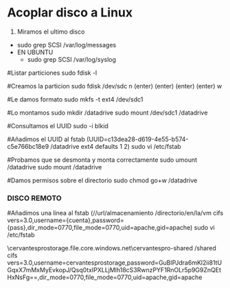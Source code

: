 # Acoplar disco a Linux

1. Miramos el ultimo disco
  * sudo grep SCSI /var/log/messages
  * EN UBUNTU
    * sudo grep SCSI /var/log/syslog

#Listar particiones
sudo fdisk -l

#Creamos la particion
sudo fdisk /dev/sdc
n
(enter)
(enter)
(enter)
(enter)
w

#Le damos formato
sudo mkfs -t ext4 /dev/sdc1

#Lo montamos
sudo mkdir /datadrive
sudo mount /dev/sdc1 /datadrive

#Consultamos el UUID
sudo -i blkid

#Añadimos el UUID al fstab (UUID=c13dea28-d619-4e55-b574-c5e766bc18e9 /datadrive              ext4    defaults        1 2)
sudo vi /etc/fstab

#Probamos que se desmonta y monta correctamente
sudo umount /datadrive
sudo mount /datadrive

#Damos permisos sobre el directorio
sudo chmod go+w /datadrive


### DISCO REMOTO ###
#Añadimos una línea al fstab (//url/almacenamiento /directorio/en/la/vm cifs vers=3.0,username={cuenta},password={pass},dir_mode=0770,file_mode=0770,uid=apache,gid=apache)
sudo vi /etc/fstab

\\cervantesprostorage.file.core.windows.net\cervantespro-shared  /shared cifs vers=3.0,username=cervantesprostorage,password=GuBlPJdra6mKl2ii81tUGqxX7mMxMyEvkopJ/Qsq0txIPXLLjMlh18cS3RwnzPYF1RnOLr5p9G9ZnQEtHxNsFg==,dir_mode=0770,file_mode=0770,uid=apache,gid=apache
